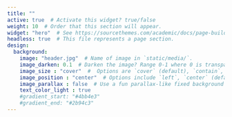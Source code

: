 ```yaml
---
title: ""
active: true  # Activate this widget? true/false
weight: 10  # Order that this section will appear.
widget: "hero"  # See https://sourcethemes.com/academic/docs/page-builder/
headless: true  # This file represents a page section.
design:
  background:
    image: "header.jpg"  # Name of image in `static/media/`.
    image_darken: 0.1  # Darken the image? Range 0-1 where 0 is transparent and 1 is opaque.
    image_size : "cover"  #  Options are `cover` (default), `contain`, or `actual` size.
    image_position : "center"  # Options include `left`, `center` (default), or `right`.
    image_parallax : false  # Use a fun parallax-like fixed background effect? true/false
    text_color_light : true
    #gradient_start: "#4bb4e3"
    #gradient_end: "#2b94c3"
---
```


<div style= "height: 50vh;"></div>




